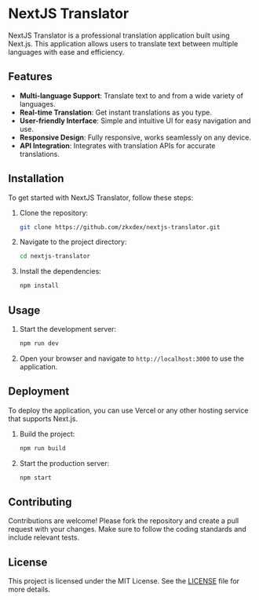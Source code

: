 # NextJS Translator

NextJS Translator is a professional translation application built using Next.js. This application allows users to translate text between multiple languages with ease and efficiency.

## Features

- **Multi-language Support**: Translate text to and from a wide variety of languages.
- **Real-time Translation**: Get instant translations as you type.
- **User-friendly Interface**: Simple and intuitive UI for easy navigation and use.
- **Responsive Design**: Fully responsive, works seamlessly on any device.
- **API Integration**: Integrates with translation APIs for accurate translations.

## Installation

To get started with NextJS Translator, follow these steps:

1. Clone the repository:

   ```bash
   git clone https://github.com/zkxdex/nextjs-translator.git
   ```

2. Navigate to the project directory:

   ```bash
   cd nextjs-translator
   ```

3. Install the dependencies:

   ```bash
   npm install
   ```

## Usage

1. Start the development server:

   ```bash
   npm run dev
   ```

2. Open your browser and navigate to `http://localhost:3000` to use the application.

## Deployment

To deploy the application, you can use Vercel or any other hosting service that supports Next.js.

1. Build the project:

   ```bash
   npm run build
   ```

2. Start the production server:

   ```bash
   npm start
   ```

## Contributing

Contributions are welcome! Please fork the repository and create a pull request with your changes. Make sure to follow the coding standards and include relevant tests.

## License

This project is licensed under the MIT License. See the [LICENSE](LICENSE.md) file for more details.